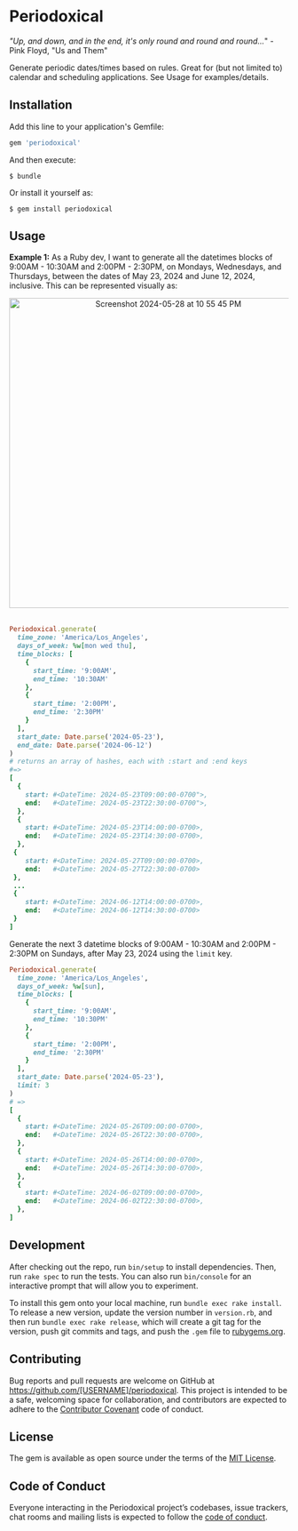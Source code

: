 # Periodoxical

_"Up, and down, and in the end, it's only round and round and round..._" - Pink Floyd, "Us and Them"

Generate periodic dates/times based on rules. Great for (but not limited to) calendar and scheduling applications. 
See Usage for examples/details.

## Installation

Add this line to your application's Gemfile:

```ruby
gem 'periodoxical'
```

And then execute:

    $ bundle

Or install it yourself as:

    $ gem install periodoxical

## Usage

**Example 1:** As a Ruby dev, I want to generate all the datetimes blocks of 9:00AM - 10:30AM and 2:00PM - 2:30PM, on Mondays, Wednesdays, and Thursdays, between the dates of May 23, 2024 and June 12, 2024, inclusive. This can be represented visually as:

<div align="center">
  <img width="558" alt="Screenshot 2024-05-28 at 10 55 45 PM" src="https://github.com/StevenJL/periodoxical/assets/2191808/e92fc6ff-03fd-44ed-a955-d3a0dd0f5d0a">
</div>

<br>

```rb
Periodoxical.generate(
  time_zone: 'America/Los_Angeles',
  days_of_week: %w[mon wed thu],
  time_blocks: [
    {
      start_time: '9:00AM',
      end_time: '10:30AM'
    },
    {
      start_time: '2:00PM',
      end_time: '2:30PM'
    }
  ],
  start_date: Date.parse('2024-05-23'),
  end_date: Date.parse('2024-06-12')
)
# returns an array of hashes, each with :start and :end keys
#=> 
[
  {
    start: #<DateTime: 2024-05-23T09:00:00-0700">,
    end:   #<DateTime: 2024-05-23T22:30:00-0700">,
  },
  {
    start: #<DateTime: 2024-05-23T14:00:00-0700>,
    end:   #<DateTime: 2024-05-23T14:30:00-0700>,
  },
 {
    start: #<DateTime: 2024-05-27T09:00:00-0700>,
    end:   #<DateTime: 2024-05-27T22:30:00-0700>
 },
 ...
 {
    start: #<DateTime: 2024-06-12T14:00:00-0700>,
    end:   #<DateTime: 2024-06-12T14:30:00-0700>
 }
]
```

Generate the next 3 datetime blocks of 9:00AM - 10:30AM and 2:00PM - 2:30PM on Sundays, after May 23, 2024
using the `limit` key.

```rb
Periodoxical.generate(
  time_zone: 'America/Los_Angeles',
  days_of_week: %w[sun],
  time_blocks: [
    {
      start_time: '9:00AM',
      end_time: '10:30PM'
    },
    {
      start_time: '2:00PM',
      end_time: '2:30PM'
    }
  ],
  start_date: Date.parse('2024-05-23'),
  limit: 3
)
# =>
[
  {
    start: #<DateTime: 2024-05-26T09:00:00-0700>,
    end:   #<DateTime: 2024-05-26T22:30:00-0700>,
  },
  {
    start: #<DateTime: 2024-05-26T14:00:00-0700>,
    end:   #<DateTime: 2024-05-26T14:30:00-0700>,
  },
  {
    start: #<DateTime: 2024-06-02T09:00:00-0700>,
    end:   #<DateTime: 2024-06-02T22:30:00-0700>,
  },
]
```

## Development

After checking out the repo, run `bin/setup` to install dependencies. Then, run `rake spec` to run the tests. You can also run `bin/console` for an interactive prompt that will allow you to experiment.

To install this gem onto your local machine, run `bundle exec rake install`. To release a new version, update the version number in `version.rb`, and then run `bundle exec rake release`, which will create a git tag for the version, push git commits and tags, and push the `.gem` file to [rubygems.org](https://rubygems.org).

## Contributing

Bug reports and pull requests are welcome on GitHub at https://github.com/[USERNAME]/periodoxical. This project is intended to be a safe, welcoming space for collaboration, and contributors are expected to adhere to the [Contributor Covenant](http://contributor-covenant.org) code of conduct.

## License

The gem is available as open source under the terms of the [MIT License](https://opensource.org/licenses/MIT).

## Code of Conduct

Everyone interacting in the Periodoxical project’s codebases, issue trackers, chat rooms and mailing lists is expected to follow the [code of conduct](https://github.com/[USERNAME]/periodoxical/blob/master/CODE_OF_CONDUCT.md).
